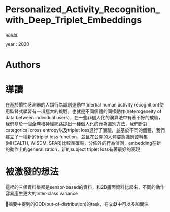 # Personalized_Activity_Recognition_with_Deep_Triplet_Embeddings

[paper](https://arxiv.org/abs/2001.05517)

year : 2020

# Authors

# 導讀
在基於慣性感測器的人類行為識別運動中(inertial human activity recognition)使用監督式學習有一項極大的挑戰，也就是不同個體的同樣動作(heterogeneity of data between individual users)，在一些非個人化的演算法中有著不好的成績，我們基於一個全卷積神經網路提出一種個人化的行為識別方法，我們針對categorical cross entropy以及triplet loss進行了實驗，並基於不同的個體，我們建立了一種新的triplet loss function，並且在公開的人體姿態識別資料集(MHEALTH, WISDM, SPAR)比較準確率，分佈外的行為偵測，embedding在新的動作上的generalization，新的subject triplet loss有著最好的表現

# 被激發的想法

這裡的三個資料集都是sensor-based的資料，和2D畫面資料比起來，不同的動作容易產生更大的inter-class variance

摘要中提到的OOD(out-of-distribution)的task，在文獻中可以多加關注
